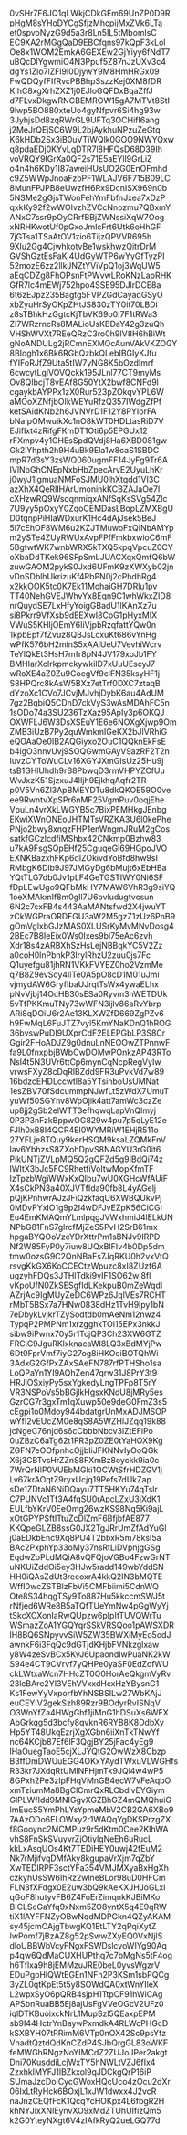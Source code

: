 0vSHr7F6JQ1qLWkjCDkGEm69UnZP0D9R
pHgM8sYHoDYCgSfjzMhcpijMxZVk6LTa
et0spvoNyzG9d5a3r8Ln5IL5tMbomlsC
EC9XA2rMGgQaD9EBCfqns97kQpF3kLol
Oe8x1WOM2EmkA6GEXEw2GjYiyy6fNdT7
uBQcDlYgwmiO4N3Ppuf5Z87nJzUXv3c4
dgYs1Zlo7lZFl9I0DjywY9M8HmHRGx09
FwQDQyfFIfRvcPBBhpSszzKej0XM8fDR
KIhC8xgXrhZXZ1j0EJloGQFDxBqaZffJ
d7FLvxDkgwRNGBEMROW15gA7MTVt8StI
9lwp5BO880xteUo4gyNfpvr6Si4hg93w
3JyhjsDd8zqRWrGL9UFTq3OCHifI6ang
j2MeJrQEjSC6W9L2bjAykhuNPzuZeGtq
K6kHDb2Sx3iB0uVTiWQlk0GOO9NWYQxw
q8pdaEDj0KYvLqDTR7l8HFQsD68D39Ih
voVRQY9IGrXa0QF2s71E5aEYll9GrLiZ
o4n4h6KDy1I87aweiHUsUO2G0EnOFmhd
c9Z5WWpJnoaFzbPF1WLAJV6F715B09LC
8MunFPJPB8eUwzfH6Rx9DcnISX969n0b
5NSMe2gGjsTWonFehYmFbfnJxea7xDzP
qxkKy92f2wWOlvzhZVCcNnozmu7QBxmY
ANxC7ssr9pOyCRrfBBjZWNssiXqW7Oog
xNRHKwotUf0pGxoJmIcFrt6Utk6oHhGF
7jGTsa1TSaAtOV1zio6TijzQPVVR695h
9Xlu2Gg4CjwhkotvBe1wskhwzQitrDrM
GVShGztEsFaKj4UdGyWTP6wYyGfTyzPI
52mozE6zz2llkJNZtYViVpQ1oj3WqUW5
aEqCDZg8FhOPsnFtPWvwLRoKNzLapRHK
GfR7lc4mEWj752hpo4SSE95DJlrDCE8a
6t6zEJpz235Bagtg5FVPZGdCayadGSyO
xbZyuHrSyOKpZHtJS830zTY0it70LBDi
z8sTBhkHzGgtcKjTbVK69o0I7F1tRWa3
ZI7WRzrncRs8MALioUsKBDaY42g3zuQh
VHShWVXt7REeQRzC3ro0h9IV8H6hBiWt
gNoANDULg2jRCmnEXMOcAunVAkVKZOGY
8BIogh1x6Bk6RGbQzbkQLebIBGIyKJfu
fYIFoRJfZ9Uta5tIW7yNG8K5bOzdImrf
6cwcytLglVOVQckk195JLnl77CT9myMs
Ov8QIbcjT8vEAf8G50YtX2bwf8CNFd9l
cgaykbAYPPx1zX0Rur523pZOkqvYPL6W
aMOoXZNfjbOIkWEYuRfzQ357IWdgZfPf
ketSAidKNb2h6JVNVrD1F12Y8PYIorFA
bNaIpOMwuikXc1nO8kWT0HDLtasRiD7V
EJiflxt4zRifgFKmDT1Oti6p5EPGUx12
rFXmpv4y1GHEsSpdQVdj8Ha6XBD081gw
Gk2iYhpth2h9H4uBk9Ela1w8caS1SBDC
mpR7d3sY3zsWQ060ugmFF14JyFg9Tr6A
IVlNbGhCNEpNxbHbZpecArvE2UyuLhKr
j0wyJ1IgmuaNMFoSJMU0lhXtqdd1VI3C
azXhX4QeRIlHArUmoninkKCBZAJaOe7l
cXHzwRQ9WsoqnmiqxANfSqKsSVg54Zlc
7U9yy5pOxyY0ZqoCEMDasLBopLZMXBgU
D0tqnpPiHIaWDxurK1Hc4dAjJsek5BeJ
5I7cEhOF8WM6u2KZJTMuwoFxQINbAMYp
m2ySTe4ZUyRWUxAvpFPfFmkbxwioC6mF
5BgtwtWK7wnbWRX5kTXQ5kpqVpcuZ0CY
oXbaDdTKek96SFpSmLJUACXqxQmfQ6bW
zuwGAOM2pykS0Jxd6UFmK9zXWXyb02jn
vDnSDblhUkrizuKf4RbPN0j2cPhdhRg4
x2kkOOK5tc0K7Ek11MohaiGH7DRlu1pv
TT40NehGVEJWhvYx8Eqn9C1whWkxZID8
nrQuydSE7LxHfyYoigGBadU1lKAnXz7u
si8Pkrr9VfXsb9dEEXwI8CoG1pHyxMIX
VWuS5KHljOEmY6IiVjpbRzqfattYQw0n
1kpbEpf7fZvuz8QBJsLcxuKt686vYnHg
wPfK576bH2mlnS5xAAlUeU7VevhiWcrv
TeYlQkEt3HsH7mfr8pN4JV179xoJb1FY
BMHIarXcIrkpmckywkiID7xUuUEscyJ7
wRoXE4aZ0Zu9CocgVf9clFN35ksyHF1j
S8HPQrc8kAsW5BXz7etTrf0DXC7ztaqB
dYzoXc1CVo7JCvjMJvhjDybK6au4AdUM
7gz2BqbiQ5CDnD7ckVyS3wAsMDAhFC5n
1sODo74a3SU236TzXaz95ApIy3p6OKQJ
OXWFLJ6W3DsXSEuY1E6e6NOXgXjwp9Om
ZMB3iUzB7Py2quWmkmIGeKX2bJlVRhiG
eQOAaOe0IB2AQGiyxo2OuC1QQknEkFsE
b4igO3nnvUvj9SOQGwmGAyV9azRF2T2n
IuvzCYToWuCLv16XGYJXmGIsUz25Hu9j
tsB1GHlUhdh9rB8PbwqD3rmVHPYZCfUu
WvJxzK51SjzxuJ4lIjh9EjkhqAqfr2TR
p0V5Vn6Zl3ApBMEYDTu8dkQKOE59O0ve
ee9RwntvXpSPr6nMF25VgmPuv0oqjEhe
VpuLn4vrXkLWGYB5c7BixPEMHkgJEnbg
EKwiXWnONEoJHTMTsVRZKA3U6l0kePhe
PNjo2bwy8xnqzFHP1enWngmJRuM2gCos
satkfGCzIcdfiMShbx42CNkmp0Bzhw83
u7kA9FsgSQpEHf25CguqeGl69HGpoJVO
EXNKBazxhFKp6dIZOkivdYoBfd8hw9sI
RMbgK6Dlb9J97JMGyDg6bMujt6xEbHBa
YQtTLG7db0Jv1pLF4GeTGSTIWY0Ni6SF
fDpLEwUgo9QFbMkHY7MAW6VhR3g9siYQ
1oeXMAkmIf8m0gIl7U6bvludugtvcsun
6N2c7cxFB4s443AaMANtsfwd2X4jwuYT
zCkWGPraORDFGU3aW2M5gzZ1zUz6PnB9
gOmVglxbGJzMAS0XLUSrKyMvMNvDosg4
2BEc7B8IeEix0Ws0Ixes9bl75eAc6zvh
Xdr18s4zARBXhSzHsLejNBBqkYC5V2Zz
a0coH0lnPbnkP3IrylRhzU2zuu0js7Fc
Q1uyefgu81jhRN1VKkFVYEZ0ho2VzmMe
q7B8Z9evSoy4IlTe0A5pO8cD1M01uJmi
vjmydAW6GryfIbaUJrqtTsWx4ywaELhx
pNvVjbj14OcHB30sESa0Ryvm3nWETDUk
5vTfPKKmuTNy73wWFN3ijlv86aRvYbrp
ARi8qDOiU6r2Ae13KLXWZfD669ZgPZv6
h9FwMqL6FuJTZ7vyl5KmYNaKDnQ1hROG
36bvswPuDI9UXprCdF2ELEPGbLP3S8Cr
Ggir2FHoADJZ9g0dnuLnNEOOwZTPnnwF
fa9L0fnxpbjBWbCwDOMwPOnkzAP43RTo
Nsl4t5N3UVr6ttCp6mynCqNcpRegVyIw
vrwsFXyZ8cDqRlBZdd9FR3uPvkVd7w89
16bdzcEHDLccwtl8a5YTsinboUsUMNat
1esZBV70fSdcummpNJwfLt5zWdX7UmuT
yuWf50SGYhv8WpOjik4att7amWc3czZe
up8jj2gSb2elWTT3efhqwqLapVnQlmyj
0P3P3nFzkBppwOG829w4pu7p5qLyE12e
FJlh0xB8I4QCR4EI0WYMRiW1EHjR511o
27YFLje8TQuy9kerHSQM9ksaLZQMkFnV
Iav6YbhzsS8ZXohDpvS8NAGYU3rG0it6
PikUNTjZVLpMQ5Q2gQFZd5g9IBdQi74z
IWItX3bJc5FC9RhetfiVoItwMopKfmTF
IzTpzbWgiWWxKxQIbu7wU0XGHcWfAUiF
X4sCkPN3a40XJVTfIda90fb8L4yAGelj
pQjKPnhwrAJzJFiQzkfaqU6XWBQUkvPj
0MDvPYxIO1g9p2I4wDFJvEZpK56CiCGi
Eu4EmKMAQmYLmlpqgJVWxhmiJ4lELkUN
NPbG81FnS7glrcfMjZeS5PvH2SrB61mx
hpgaBYQOoVzeYDrXttrPm1sBNJv9IRPD
Nf2W85FyP0y7iuw8UQxBIFIv4b0Dp5dm
tmw0ozsG9C2QnNBaFs7JqRKU0h2vxVtQ
rsvgKkGX6KoCCECtzWpuzc8xI8ZUzf6A
ugzyhFDQs3JTHlTdki9yIF1SO62wj8fl
vKpoUfN0ZkSESgfIdLKekpuB0mZeWqdI
AZrjAc9IgMUyZeDC6WPz6JqlVEs7RCHT
rMbT5BSx7a7HNw0838dHz1TvH9lpy1bN
7eDbykLvjkrTZySodtdb0mAeNm12nwz4
TypqP2PMPNm1xrzgghkTOl15EPx3nkkJ
sibw9iPwnx70y5r1TcjQP3Ch23XW6GTZ
FRCiC9JguRKlxknacaWl8LQ3xBdMYjPw
6Dt0FprVmf7iyG27og8iHKOoiBOTQhWi
3AdxG2GfPxZAxSAeFN787rfPTHSho1sa
LoQPaYn1YI9AQhZen47qrw31J8PrY3t9
HRJlOSxiyPy5sxYgkedyLngTPFp8T5rY
VR3NSPoVs5bBGjlkHgsxKNdU8jMRy5es
GzrCG7r3gxTm1qXuwp50e9deG0FmZ3s5
cEgpi1o0Mdoy944bdatgrUnMxADJMSOP
wYfI2vEUcZM0e8qS8A5WZHlJZqq19k88
jcNgeC76njd6s6cCbbbNbcv3iZtEFiPo
0uZBzC6aTg62t1PR3pZ0ZE0tYaHOX9Kg
ZGFN7eOOfpnhcOjjbIiJFKNNvIyOoQGk
X6j3CBTvsHrZZnS8FXmBz8oyckk9ia0c
7WrQrNlP0VUEbMGki1OCWtSfrHDZGV1j
Lv67krAOqtZ9ryxUcjq19Pefs7dUkZap
sDe1ZDtaN6NiDQayu7TT5HKYu74qTslr
C7PUNVc1Tf3A4fqSU0rApcLZxU3jXdK1
EULfbYKrV0EeOmg26wzKS98Nq5Ki9ajL
xOtGPYPSftITtuZcDlZmF6BfjbfAE877
KKQpeGLZB8ssG0JX2TgJRrUmZfAdYuGl
j0aEDkbEnc9Xq8PU4T2bbxR5m78ksI5a
BAc2PxphYp33oMy37nsRtLiDVpnjgGSg
EqdwZoPLdMQiA8vQFQjoVGBo4FzwGrNT
uNKUiZddOi5ey3HJw5radd149wbYddSN
HH0iQAsZdUt3recoxrA4kkQ2IN3bMQTE
WffI0wcZSTBlzFbVi5CMFbiimi5CdnWQ
Ote8S34hqgTSy9To887Hu5kkccmSWJ5t
rNfjed6WRe8B5aTQfTUeYmNw4pGgWyYj
tSkcXCXonIaRwQUpzw6pIpItTUVQWrTu
WSmazZoA1YGQYqrSSkVRSQoo1pAWSXDR
lH8BQ6SNpyvvSiW5ZW35BWXiMyEo5odJ
awnkF6i3FqQc9dGTjdKHjbFVNkzglxaw
y8W4zeSvBCx5KvJ6UpaondIwPuaNK2kW
S94e4CT9CVrvf7yQHPe0yaSF0EdZofWU
ckLWtxaWcn7HHcZT0O0HorAeQkgmVyRv
23lcBAre2YI3VEhVVxxdHcxHzYBysnG1
Ks1FewYyVxporfbYhNSBSILw27WbKAjJ
euCEYIV2gekSzh89Rzr9BOdyrRvISNqV
O3WnYfZa4HWgGhf1jiMnG1hDSuXs6WFX
AbGrkqg5d3bcfy8qvknR6RYB8K8DdbXy
Hp5YT48UkqEzrjXgXGbn6iiXnTkTNwYf
nc64KCjb87Ef6lF3QgjBY25jFac4yEg9
lHaOuegTaoE5cjXLJYQtG2OwWzX8Cbzp
B3ffDmDWUuEGG4OKxYAydTWxuVLWGHfs
R33kr7JXdqRtUMlNFHjmTk9JQi4w4wP5
8GPxh2Pe3zIpFHqVMnGB4ecW7vFeAqbO
xmTziumMa8BgClCmrQxRLCbdlvEYGiym
GlPLWfIdd9MNIGgvXGZBhGZ4mQMQhuiG
ImEucS5YmPhLYsYpmeMbV2CB2GA6XBo9
7AAzODo6ELOWxy2r1WAQqYgDKSPrzgZX
f8Gooync2MCMPuz9r5dKtm0Cee2KIhWA
vhS8FnSkSVuyvrZjOtiylgNeEh6uRucL
kkLxAsqUOs4Kt7TEDiHEY0uwj42fEuM2
Nk7rMjifvqDMfAky8kgupaVrXjm7qZbY
XwTEDlRPF3sctYFa354VMJMXyaBxHgXh
czkyhUsSW6IhRz2wlneBLor98uD0HFCm
FLN3fXFdgx0E2uw3bQ9kAeKXJHJoGLxl
qGoF8hutyvFB6Z4FoErZimqnkKJBiMKo
BICLScGaYfq9xNxm5ZO8yntX5q4E9qRW
tiX1lAYFFNZyOBwNqdMDPGkn4QZyAKAM
sy45jcmOAjgTbwgKQ1EtLTY2qPqiXytZ
IwPomf7jBzAZ8g52pSwwZXyEQ0VxNjlS
dloUBBWbVcyFNgxFSWDslcyoWIYg90Aq
p4qw6QdMaCUXHUPthq7c7bMgNs5tF4og
h6Tflxa9h8jEMMzuJRE0beL0yvsWgzrV
EDuPgoHlQWtEGEn1NFh2P3KSm1sbPQCg
3yZL0qtKpEt5t5y8SOWdQA0xtWnYIleX
L2wpxSyO6pQRB4sjpH1TtpCF91hWiCAg
APSbnRuaBB5Ej8ajUsFgVVeOGcV2UFz0
iqlDTKBuoixckNrL1MupSzl5QEaxpEPM
sb9I44HctrYnBaywPxmdkA4RLWcPHGcD
kSXBYH07tRRimM6VTp0nOX42Sc9psYfz
VnadtQztdQdKnCZdP4SJbQrgGL83oWKF
feMWGhRNgzNoYIMCdZ2ZUJoJPer2akgt
Dni70KusddiLcjWxTY5hNWLtVZJ6fIx4
ZzxhkIMYFJ1lBZkxol9qJDCkgQrP16iP
SUmaJzcDoICycGWoxHQcUco4zOcu2dXr
06IxLtRyHck6BOxjL1xJW1dwxx4J2vcR
naJnzCEQfFcK1QcqYcHOKpx4L6fbgR2H
khNYJixXNlEynvXO9xMdZTUhUIfizQm5
k2G0YteyNXgt6V4zIAfkRyQ2ueLGQ77d
